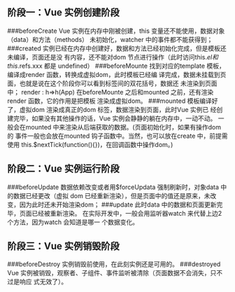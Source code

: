 ## 阶段一：Vue 实例创建阶段
###beforeCreate
    Vue 实例在内存中刚被创建，this 变量还不能使用，数据对象（data）和方法（methods）
    未初始化，watcher 中的事件都不能获得到；
###created
    实例已经在内存中创建好，数据和方法已经初始化完成，但是模板还未编译，页面还是没
    有内容，还不能对dom 节点进行操作（此时访问this.$el 和this.$refs.xxx 都是
undefined）
###beforeMounte
    找到对应的template 模板，编译成render 函数，转换成虚拟dom，此时模板已经编
    译完成，数据未挂载到页面，也就是说在这个阶段你可以看到标签间的双花括号，数据还
    未渲染到页面中；
    render : h=>h(App)
    在beforeMounte 之后和mounted 之前，还有渲染render 函数，它的作用是把模板
    渲染成虚拟dom。
###mounted
    模板编译好了，虚拟dom 渲染成真正的dom 标签，数据渲染到页面，此时Vue 实例已
    经创建完毕，如果没有其他操作的话，Vue 实例会静静的躺在内存中，一动不动。
    一般会在mounted 中来渲染从后端获取的数据。(页面初始化时，如果有操作dom 的
    事件一般也会放在mounted 钩子函数中。当然，也可以放在create 中，前提需使用
    this.$nextTick(function(){})，在回调函数中操作dom。)
    
## 阶段二：Vue 实例运行阶段
###beforeUpdate
    数据依赖改变或者用$forceUpdata 强制刷新时，对象data 中的数据已经更改（虚拟
    dom 已经重新渲染），但是页面中的值还是原来，未改变，因为此时还未开始渲染dom；
###update
    此时data 中的数据和页面更新完毕，页面已经被重新渲染。
    在实际开发中，一般会用监听器watch 来代替上边2 个方法，因为watch 会知道是哪一
    个数据变化。
    
## 阶段三：Vue 实例销毁阶段
###beforeDestroy
    实例销毁前使用，在此刻实例还是可用的。
###destroyed
    Vue 实例被销毁，观察者、子组件、事件监听被清除（页面数据不会消失，只不过是响应
    式无效了）。
